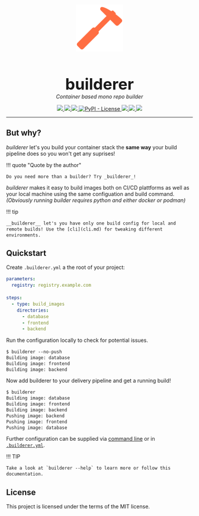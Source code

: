 <div style="text-align:center">
    <a href="https://builderer.florian-sattler.de">
        <img src="logo-color.svg" width="25%">
    </a>
    <h1 style="margin-bottom:0;font-size:3em;">
        builderer
    </h1>
    <p style="margin-top:0;">
        <em>Container based mono repo builder</em>
    </p>
    <p> 
        <a href="https://pypi.python.org/pypi/builderer">
            <img src="https://img.shields.io/pypi/v/builderer.svg">
        </a>
        <a href="https://pepy.tech/project/builderer">
            <img src="https://pepy.tech/badge/builderer">
        </a>
        <a href="https://github.com/florian-sattler/builderer">
            <img src="https://img.shields.io/pypi/pyversions/builderer.svg">
        </a>
        <a href="https://github.com/florian-sattler/builderer/blob/main/LICENSE">
            <img alt="PyPI - License" src="https://img.shields.io/pypi/l/builderer">
        </a>
        <a href="https://github.com/florian-sattler/builderer/releases">
            <img src="https://img.shields.io/github/v/release/florian-sattler/builderer?label=github">
        </a>
        <a href="https://builderer.florian-sattler.de">
            <img src="https://img.shields.io/badge/docs-yes-brightgreen">
        </a>
        <img src="https://img.shields.io/badge/made%20with-%E2%99%A5%EF%B8%8F-red">
    </p>
</div>

---

## But why?

_builderer_ let's you build your container stack the **same way** your build pipeline does so you won't get any suprises!

!!! quote "Quote by the author"

    Do you need more than a builder? Try _builderer_!

_builderer_ makes it easy to build images both on CI/CD plattforms as well as your local machine using the same configuation and build command.
<br>_(Obviously running builder requires python and either docker or podman)_

!!! tip

    __builderer__ let's you have only one build config for local and remote builds! Use the [cli](cli.md) for tweaking different environments.

## Quickstart

Create `.builderer.yml` a the root of your project:

```yaml
parameters:
  registry: registry.example.com

steps:
  - type: build_images
    directories:
      - database
      - frontend
      - backend
```

Run the configuration locally to check for potential issues.

```shell
$ builderer --no-push
Building image: database
Building image: frontend
Building image: backend
```

Now add builderer to your delivery pipeline and get a running build!

```shell
$ builderer
Building image: database
Building image: frontend
Building image: backend
Pushing image: backend
Pushing image: frontend
Pushing image: database
```

Further configuration can be supplied via [command line](cli.md) or in [`.builderer.yml`](usage.md).

!!! TIP

    Take a look at `builderer --help` to learn more or follow this documentation.

## License

This project is licensed under the terms of the MIT license.
